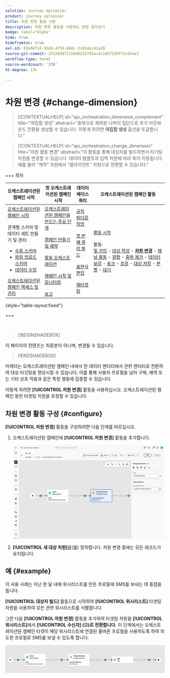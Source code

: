 ```yaml
---
solution: Journey Optimizer
product: journey optimizer
title: 차원 변경 활동 사용
description: 차원 변경 활동을 사용하는 방법 알아보기
badge: label="Alpha"
hide: true
hidefromtoc: true
exl-id: 83e66f10-93dd-4759-840c-2c83abc42a28
source-git-commit: 25120dd71159d0233783ac4c189f528ff2c93ae3
workflow-type: tm+mt
source-wordcount: '370'
ht-degree: 23%

---
```


# 차원 변경 {#change-dimension}

>[!CONTEXTUALHELP]
>id="ajo_orchestration_dimension_complement"
>title="여집합 생성"
>abstract="중복으로 제외된 나머지 집단으로 추가 아웃바운드 전환을 생성할 수 있습니다. 이렇게 하려면 **여집합 생성** 옵션을 토글합니다."

>[!CONTEXTUALHELP]
>id="ajo_orchestration_change_dimension"
>title="차원 활동 변경"
>abstract="이 활동을 통해 대상자를 빌드하면서 타기팅 차원을 변경할 수 있습니다. 데이터 템플릿과 입력 차원에 따라 축이 이동됩니다. 예를 들어 “계약” 차원에서 “클라이언트” 차원으로 전환할 수 있습니다."

+++ 목차

| 오케스트레이션된 캠페인 시작 | 첫 오케스트레이션된 캠페인 시작 | 데이터베이스 쿼리 | 오케스트레이션된 캠페인 활동 |
|---|---|---|---|
| [오케스트레이션된 캠페인 시작](../gs-orchestrated-campaigns.md)<br/><br/>관계형 스키마 및 데이터 세트 만들기 및 관리:</br> <ul><li>[수동 스키마](../manual-schema.md)</li><li>[파일 업로드 스키마](../file-upload-schema.md)</li><li>[데이터 수집](../ingest-data.md)</li></ul>[오케스트레이션된 캠페인 액세스 및 관리](../access-manage-orchestrated-campaigns.md) | [오케스트레이션된 캠페인을 만드는 주요 단계](../gs-campaign-creation.md)<br/><br/>[캠페인 만들기 및 예약](../create-orchestrated-campaign.md)<br/><br/>[활동 오케스트레이션](../orchestrate-activities.md)<br/><br/>[캠페인 시작 및 모니터링](../start-monitor-campaigns.md)<br/><br/>[보고](../reporting-campaigns.md) | [규칙 빌더로 작업](../orchestrated-rule-builder.md)<br/><br/>[첫 번째 쿼리 빌드](../build-query.md)<br/><br/>[표현식 편집](../edit-expressions.md)<br/><br/>[재타겟팅](../retarget.md) | [활동 시작](about-activities.md)<br/><br/>활동:<br/>[및 가입](and-join.md) - [대상 작성](build-audience.md) - <b>[차원 변경](change-dimension.md)</b> - [채널 활동](channels.md) - [결합](combine.md) - [중복 제거](deduplication.md) - [데이터 보강](enrichment.md) - [포크](fork.md) - [조정](reconciliation.md) - [대상 저장](save-audience.md) - [분할](split.md) - [대기](wait.md) |

{style="table-layout:fixed"}

+++

<br/>

>[!BEGINSHADEBOX]

이 페이지의 컨텐츠는 최종본이 아니며, 변경될 수 있습니다.

>[!ENDSHADEBOX]

마케터는 오케스트레이션된 캠페인 내에서 한 데이터 엔티티에서 관련 엔티티로 전환하여 대상 타깃팅을 향상시킬 수 있습니다. 이를 통해 사용자 프로필을 넘어 구매, 예약 또는 기타 상호 작용과 같은 특정 행동에 집중할 수 있습니다.

이렇게 하려면 **[!UICONTROL 차원 변경]** 활동을 사용하십시오. 오케스트레이션된 캠페인 동안 타겟팅 차원을 조정할 수 있습니다.

<!--
>[!IMPORTANT]
>
>Please note that the **[!UICONTROL Change Dimension]** and **[!UICONTROL Change Data source]** activities should not be added in one row. If you need to use both activities consecutively, make sure you include an **[!UICONTROL Enrichement]** activity in between them. This ensures proper execution and prevents potential conflicts or errors.-->

## 차원 변경 활동 구성 {#configure}

**[!UICONTROL 차원 변경]** 활동을 구성하려면 다음 단계를 따르십시오.

1. 오케스트레이션된 캠페인에 **[!UICONTROL 차원 변경]** 활동을 추가합니다.

   ![](../assets/orchestrated-change-dimension.png)

1. **[!UICONTROL 새 대상 차원]**&#x200B;을(를) 정의합니다. 차원 변경 중에는 모든 레코드가 유지됩니다.


## 예 {#example}

이 사용 사례는 지난 한 달 내에 위시리스트를 만든 프로필에 SMS를 보내는 데 중점을 둡니다.

**[!UICONTROL 대상자 빌드]** 활동으로 시작하여 **[!UICONTROL 위시리스트]** 타겟팅 차원을 사용하여 모든 관련 위시리스트를 식별합니다.

그런 다음 **[!UICONTROL 차원 변경]** 활동을 추가하여 타겟팅 차원을 **[!UICONTROL 위시리스트]**&#x200B;에서 **[!UICONTROL 수신자] (으)로 전환합니다.** 이 단계에서는 오케스트레이션된 캠페인 타겟이 해당 위시리스트에 연결된 올바른 프로필을 사용하도록 하여 의도한 프로필로 SMS를 보낼 수 있도록 합니다.

![](../assets/orchestrated-change-dimension-example.png)
